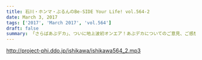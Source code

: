 ```yaml
---
title: 石川・ホンマ・ぶるんのBe-SIDE Your Life! vol.564-2
date: March 3, 2017
tags: ['2017', 'March 2017', 'vol.564']
draft: false
summary: 「さらばあぶデカ」、ついに地上波初オンエア！あぶデカについてのご意見、ご感想は引き続きお待ちしております。SAITO
---
```


http://project-phi.ddo.jp/ishikawa/ishikawa564_2.mp3